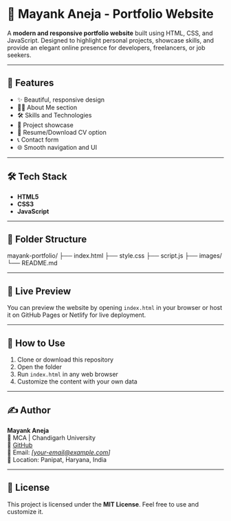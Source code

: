 # 💼 Mayank Aneja - Portfolio Website

A **modern and responsive portfolio website** built using HTML, CSS, and JavaScript. Designed to highlight personal projects, showcase skills, and provide an elegant online presence for developers, freelancers, or job seekers.

---

## 🚀 Features

- ✨ Beautiful, responsive design
- 🧑‍💼 About Me section
- 🛠️ Skills and Technologies
- 📂 Project showcase
- 📄 Resume/Download CV option
- 📞 Contact form
- 🌐 Smooth navigation and UI

---

## 🛠️ Tech Stack

- **HTML5**  
- **CSS3**  
- **JavaScript**

---

## 🔧 Folder Structure

mayank-portfolio/
├── index.html
├── style.css
├── script.js
├── images/
└── README.md

---

## 📸 Live Preview

You can preview the website by opening `index.html` in your browser or host it on GitHub Pages or Netlify for live deployment.

---

## 📎 How to Use

1. Clone or download this repository
2. Open the folder
3. Run `index.html` in any web browser
4. Customize the content with your own data

---

## ✍️ Author

**Mayank Aneja**  
📍 MCA | Chandigarh University  
🔗 [GitHub](https://github.com/mayank10021)  
📧 Email: _[your-email@example.com]_  
📱 Location: Panipat, Haryana, India

---

## 📄 License

This project is licensed under the **MIT License**. Feel free to use and customize it.
